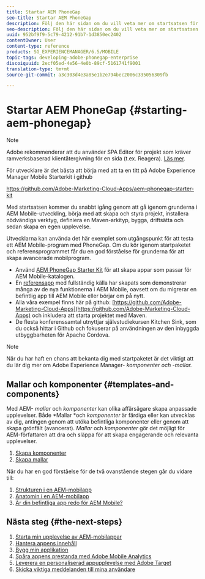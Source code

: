 ```yaml
---
title: Startar AEM PhoneGap
seo-title: Startar AEM PhoneGap
description: Följ den här sidan om du vill veta mer om startsatsen för utvecklare.
seo-description: Följ den här sidan om du vill veta mer om startsatsen för utvecklare.
uuid: 952bf9f9-5c79-4212-91b7-1d3850ec2402
contentOwner: User
content-type: reference
products: SG_EXPERIENCEMANAGER/6.5/MOBILE
topic-tags: developing-adobe-phonegap-enterprise
discoiquuid: 2ecf05ed-4e56-4e0b-89cf-5161741f9001
translation-type: tm+mt
source-git-commit: a3c303d4e3a85e1b2e794bec2006c335056309fb

---
```



# Startar AEM PhoneGap {#starting-aem-phonegap}

>[!NOTE]
>
>Adobe rekommenderar att du använder SPA Editor för projekt som kräver ramverksbaserad klientåtergivning för en sida (t.ex. Reagera). [Läs mer](/help/sites-developing/spa-overview.md).

För utvecklare är det bästa att börja med att ta en titt på Adobe Experience Manager Mobile Starterkit i github

https://github.com/Adobe-Marketing-Cloud-Apps/aem-phonegap-starter-kit

Med startsatsen kommer du snabbt igång genom att gå igenom grunderna i AEM Mobile-utveckling, börja med att skapa och styra projekt, installera nödvändiga verktyg, definiera en Maven-arkityp, bygga, driftsätta och sedan skapa en egen upplevelse.

Utvecklarna kan använda det här exemplet som utgångspunkt för att testa ett AEM Mobile-program med PhoneGap. Om du kör igenom startpaketet och referensprogrammet får du en god förståelse för grunderna för att skapa avancerade mobilprogram.

* Använd [AEM PhoneGap Starter Kit](https://github.com/Adobe-Marketing-Cloud-Apps/aem-phonegap-starter-kit) för att skapa appar som passar för AEM Mobile-katalogen.
* En [referensapp](https://github.com/Adobe-Marketing-Cloud-Apps/aem-mobile-hybrid-reference) med fullständig källa har skapats som demonstrerar många av de nya funktionerna i AEM Mobile, oavsett om du migrerar en befintlig app till AEM Mobile eller börjar om på nytt.
* Alla våra exempel finns här på github: [https://github.com/Adobe-Marketing-Cloud-Apps](https://github.com/Adobe-Marketing-Cloud-Apps) och inkludera att starta projektet med Maven.
* De flesta konferenssamtal utnyttjar självstudiekursen [](https://github.com/blefebvre/aem-phonegap-kitchen-sink)Kitchen Sink, som du också hittar i Github och fokuserar på användningen av den inbyggda utbyggbarheten för Apache Cordova.

>[!NOTE]
>
>När du har haft en chans att bekanta dig med startpaketet är det viktigt att du lär dig mer om Adobe Experience Manager- *komponenter och -mallar.*

## Mallar och komponenter {#templates-and-components}

Med AEM- *mallar* och *komponenter* kan olika affärsägare skapa anpassade upplevelser. Både *Mallar *och *komponenter* är färdiga eller kan utvecklas av dig, antingen genom att utöka befintliga komponenter eller genom att skapa grönfält (avancerat). *Mallar* och *komponenter* gör det möjligt för AEM-författaren att dra och släppa för att skapa engagerande och relevanta upplevelser.

1. [Skapa komponenter](/help/sites-developing/components.md)
1. [Skapa mallar](/help/sites-developing/templates.md)

När du har en god förståelse för de två ovanstående stegen går du vidare till:

1. [Strukturen i en AEM-mobilapp](/help/mobile/phonegap-structure-an-app.md)
1. [Anatomin i en AEM-mobilapp](/help/mobile/phonegap-apps-arch.md)
1. [Är din befintliga app redo för AEM Mobile?](/help/mobile/phonegap-adding-content-to-imported-app.md)

## Nästa steg {#the-next-steps}

1. [Starta min upplevelse av AEM-mobilappar](/help/mobile/starting-aem-phonegap-app.md)
1. [Hantera appens innehåll](/help/mobile/phonegap-manage-app-content.md)
1. [Bygg min applikation](/help/mobile/building-app-mobile-phonegap.md)
1. [Spåra appens prestanda med Adobe Mobile Analytics](/help/mobile/phonegap-intro-to-app-analytics.md)
1. [Leverera en personaliserad appupplevelse med Adobe Target](/help/mobile/phonegap-aem-mobile-content-personalization.md)
1. [Skicka viktiga meddelanden till mina användare](/help/mobile/phonegap-push-notifications.md)
